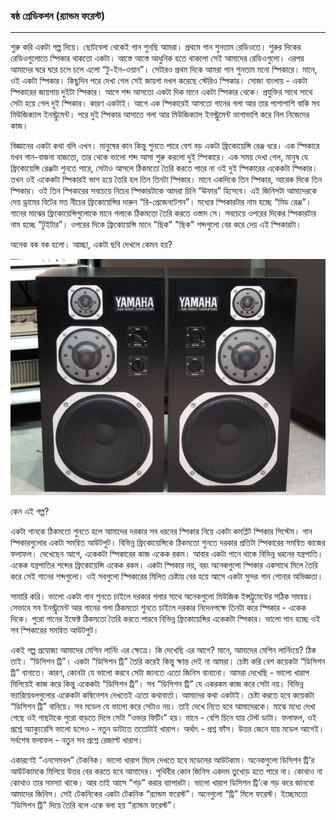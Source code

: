 ### ষষ্ঠ প্রেডিকশন \(র‌্যান্ডম ফরেস্ট\)

---

শুরু করি একটা গল্প দিয়ে। ছোটবেলা থেকেই গান শুনছি আমরা। প্রথমে গান শুনতাম রেডিওতে। শুরুর দিকের রেডিওগুলোতে স্পিকার থাকতো একটা। আস্তে আস্তে আধুনিক হতে থাকলো সেই আমাদের রেডিওগুলো। এরপর আমাদের ঘরে ঘরে চলে চলে এলো “টু-ইন-ওয়ান”।  সেটারও প্রথম দিকে আমরা গান শুনতাম মনো স্পিকারে। মানে, ওই একটা স্পিকার। কিছুদিন পরে দেখা গেল সেই জায়গা দখল করেছে স্টেরিও স্পিকার। সোজা বাংলায় - একটা স্পিকারের জায়গায় দুইটা স্পিকার। আগে শব্দ আসতো একটা দিক মানে একটা স্পিকার থেকে। প্রযুক্তির সাথে সাথে সেটা হয়ে গেল দুই স্পিকার। কারণ একটাই। আগে এক স্পিকারেই আসতো গানের গলা আর তার পাশাপাশি বাকি সব মিউজিক্যাল ইনস্ট্রুমেন্ট। পরে দুই স্পিকার আসাতে গলা আর মিউজিক্যাল ইনস্ট্রুমেন্ট ভাগাভাগি করে নিল নিজেদের কাজ।

বিজ্ঞানের একটা কথা বলি এখন। মানুষের কান কিন্তু শুনতে পারে বেশ বড় একটা ফ্রিকোয়েন্সি রেঞ্জ ধরে। এক স্পিকারে যখন গান-বাজনা বাজতো, তার থেকে ভালো শব্দ আসা শুরু করলো দুই স্পিকারে। এক সময় দেখা গেল, মানুষ যে ফ্রিকোয়েন্সি রেঞ্জটা শুনতে পারে, সেটাও আসলে ঠিকমতো তৈরি করতে পারে না ওই দুই স্পিকারের একেকটা স্পিকার। তখন ওই একেকটা স্পিকারই ভাগ হয়ে তৈরি হল তিন তিনটা স্পিকার। মানে একদিকে তিন স্পিকার, আরেক দিকে তিন স্পিকার। ওই তিন স্পিকারের সবচেয়ে নিচের স্পিকারটাকে আমরা চিনি “ঊফার” হিসেবে। এই জিনিসটা আমাদেরকে দেয় ড্রামের বিটের মত নীচের ফ্রিকোয়েন্সির দারুন “রি-প্রেজেনটেশন”। মধ্যের স্পিকারটার নাম হচ্ছে “মিড রেঞ্জ”। গানের মাঝের  ফ্রিকোয়েন্সিগুলোকে মানে গলাকে ঠিকমতো তৈরি করতে ওস্তাদ সে। সবচেয়ে ওপরের দিকের স্পিকারটার নাম হচ্ছে “টুইটার”। ওপরের দিকে ফ্রিকোয়েন্সি মানে "ছিক" "ছিক" শব্দগুলো বের করে দেয় এই স্পিকারটা।   
  
অনেক বক বক হলো। আচ্ছা, একটা ছবি দেখলে কেমন হয়?

![](/assets/speaker.jpg)

কেন এই গল্প?

একটা গানকে ঠিকমতো শুনতে হলে আমাদের দরকার সব  ধরনের স্পিকার নিয়ে একটা কমপ্লিট স্পিকার সিস্টেম। গান স্পিকারগুলোর একটা সমন্বিত আউটপুট। বিভিন্ন ফ্রিকোয়েন্সিকে ঠিকমতো শুনতে দরকার প্রতিটা স্পিকারের সমন্বিত কাজের ফলাফল। দেখেছেন আগে, একেকটা স্পিকারের কাজ একেক রকম। আবার একটা গানে থাকে বিভিন্ন ধরনের যন্ত্রপাতি। একেক যন্ত্রপাতির শব্দের ফ্রিকোয়েন্সি একেক রকম। একটা স্পিকার নয়, বরং অনেকগুলো স্পিকার একসাথে মিলে তৈরি করে সেই গানের শব্দগুলো। ওই সবগুলো স্পিকারের মিলিত চেষ্টায় বের হয়ে আসে একটা সুন্দর গান শোনার অভিজ্ঞতা।

সামারি করি। ভালো একটা গান শুনতে চাইলে দরকার গলার সাথে অনেকগুলো মিউজিক ইন্সট্রুমেন্টের সঠিক সমন্বয়। সেভাবে সব ইনস্ট্রুমেন্ট আর গানের গলা ঠিকমতো শুনতে চাইলে দরকার নিদেনপক্ষে তিনটা করে স্পিকার - একেক দিকে। পুরো গানের ইফেক্ট ঠিকমতো তৈরি করতে পারবে বিভিন্ন ফ্রিকোয়েন্সির একেকটা স্পিকার। ভালো গান হচ্ছে ওই সব স্পিকারের সমন্বিত আউটপুট।

একই গল্প প্রযোজ্য আমাদের মেশিন লার্নিং এর ক্ষেত্রে। কি দেখেছি এর আগে? মানে, আমাদের মেশিন লার্নিংয়ে? ঠিক তাই। “ডিসিশন ট্রি”। একটা “ডিসিশন ট্রি” তৈরি করেই কিন্তু ক্ষান্ত দেই না আমরা। চেষ্টা করি বেশ কয়েকটা “ডিসিশন ট্রি” বানাতে। কারণ, কোনটা যে ভালো করবে সেটা জানতে এতো জিনিস বানানো। আমরা দেখেছি - ভালো খারাপ মিলিয়েই কাজ করে কিন্তু একেকটা “ডিসিশন ট্রি”। সব “ডিসিশন ট্রি” যে একরকম কাজ করে সেটা নয়। বিভিন্ন ভ্যারিয়েবলগুলোর একেকটা কম্বিনেশন দেখতেই এতো কথাবার্তা। আমাদের কথা একটাই। চেষ্টা করতে হবে কয়েকটা “ডিসিশন ট্রি” বানিয়ে। সব মডেল যে ভালো করে সেটাও নয়। তাই দেখে নিতে হবে আমাদেরকে। মাঝে মধ্যে দেখা গেছে ওই গাছটাকে পুরো বাড়তে দিলে সেটা “ওভার ফিটিং” হয়। মানে - বেশি চিনে যায় টেস্ট ডাটা। ফলাফল, ওই প্রশ্নে অ্যাক্যুরেসি ভালো হলেও - নতুন ডাটাতে ততোটাই খারাপ। অর্থাৎ - প্ৰশ্ন ফাঁস। উত্তর জেনে যায় মডেল আগেই। সর্বশেষ ফলাফল - নতুন সব প্রশ্নে রেজাল্ট খারাপ।

একারণেই “এনসেমবল” টেকনিক। ভালো খারাপ মিলে দেখতে হবে মডেলের আউটকাম। অনেকগুলো ডিসিশন ট্রি’র আউটকামকে মিলিয়ে উত্তর বের করতে হবে আমাদের। পৃথিবীর কোন জিনিস একদম তুখোড় হতে পারে না। কোথাও না কোথাও তার সমস্যা থাকে। আর তাই আসে “গড়” করার ব্যাপারটা। ভালো খারাপ ডিসিশন ট্রি’কে গড় করে জানবো আমাদের জিনিস। সেই টেকনিকের একটা টেকনিক “র‌্যান্ডম ফরেস্ট”। অনেগুলো “ট্রি” মিলে ফরেস্ট। ইচ্ছেমতো “ডিসিশন ট্রি” দিয়ে তৈরি বলে একে বলা হয় “র‌্যান্ডম ফরেস্ট”।

